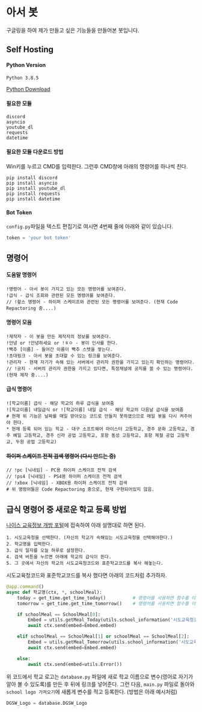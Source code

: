 # 아서 봇

구글링을 하여 제가 만들고 싶은 기능들을 만들어본 봇입니다.

## Self Hosting

#### Python Version

```Python 3.8.5```

[Python Download](https://www.python.org/downloads/)

#### 필요한 모듈

```
discord
asyncio
youtube_dl
requests
datetime
```

#### 필요한 모듈 다운로드 방법

Win키를 누르고 CMD를 입력한다.
그런후 CMD창에 아래의 명령어를 하나씩 친다.
```
pip install discord
pip install asyncio
pip install youtube_dl
pip install requests
pip install datetime
```

#### Bot Token

`config.py`파일을 텍스트 편집기로 여시면 4번째 줄에 아래와 같이 있습니다.

```python
token = 'your bot token'
```

## 명령어

#### 도움말 명령어
```
!명령어 - 아서 봇이 가지고 있는 모든 명령어를 보여준다.
!급식 - 급식 조회와 관련된 모든 명령어를 보여준다.
// !핲스 명령어 - 하이퍼 스케이프와 관련된 모든 명령어를 보여준다. (현재 Code Repactoring 중....)
```

#### 명령어 모음
```
!제작자 - 이 봇을 만든 제작자의 정보를 보여준다.
!안녕 or !안녕하세요 or !ㅎㅇ - 봇이 인사를 한다.
!빡추 [이름] - 들어간 이름이 빡추 스탯을 쌓는다.
!초대링크 - 아서 봇을 초대할 수 있는 링크를 보여준다.
!관리자 - 현재 자기가 속해 있는 서버에서 관리자 권한을 가지고 있는지 확인하는 명령어다.
// !공지 - 서버의 관리자 권한을 가지고 있다면, 특정채널에 공지를 쓸 수 있는 명령어다. (현재 제작 중....)
```

#### 급식 명령어
```
![학교이름] 급식 - 해당 학교의 하루 급식을 보여줌
![학교이름] 내일급식 or ![학교이름] 내일 급식 - 해당 학교의 다음날 급식을 보여줌
# 현재 위 기능은 날짜를 매일 받아오는 코드로 만들지 못하였으므로 매일 봇을 다시 켜주어야 한다.
* 현재 등록 되어 있는 학교 - 대구 소프트웨어 마이스터 고등학교, 경주 문화 고등학교, 경주 예일 고등학교, 경주 신라 공업 고등학교, 포항 동성 고등학교, 포항 제철 공업 고등학교, 두원 공업 고등학교)
```

#### ~~하이퍼 스케이프 전적 검색 명령어 (다시 만드는 중)~~
```
// !pc [닉네임] - PC용 하이퍼 스케이프 전적 검색
// !ps4 [닉네임] - PS4용 하이퍼 스케이프 전적 검색
// !xbox [닉네임] - XBOX용 하이퍼 스케이프 전적 검색
# 위 명령어들은 Code Repactoring 중으로, 현재 구현되어있지 않음.
```

## 급식 명령어 중 새로운 학교 등록 방법
[나이스 교육정보 개방 포털](https://open.neis.go.kr/portal/data/service/selectServicePage.do?page=1&rows=10&sortColumn=&sortDirection=&infId=OPEN17320190722180924242823&infSeq=1)에 접속하여 아래 설명대로 하면 된다.

```
1. 시도교육청을 선택한다. (자신의 학교가 속해있는 시도교육청을 선택해야한다.)
2. 학교명을 입력한다.
3. 급식 일자를 오늘 하루로 설정한다.
4. 검색 버튼을 누르면 아래에 학교의 급식이 뜬다.
5. 그 곳에서 자신의 학교의 시도교육청코드와 표준학교코드를 복사 해놓는다.
```
시도교육청코드와 표준학교코드를 복사 했다면 아래의 코드처럼 추가하자.
```python
@app.command()
async def 학교명(ctx, *, schoolMeal):
    today = get_time.get_time_today()          # 명령어를 사용하면 함수를 이용하여 현재 날짜을 가져옴
    tomorrow = get_time.get_time_tomorrow()    # 명령어를 사용하면 함수를 이용하여 내일 날짜을 가져옴

    if schoolMeal == SchoolMeal[0]:
        Embed = utils.getMeal_Today(utils.school_information('시도교육청코드', '표준학교코드', today), 학교 로고 변수 명, '학교 이름')
        await ctx.send(embed=Embed.embed)

    elif schoolMeal == SchoolMeal[1] or schoolMeal == SchoolMeal[2]:
        Embed = utils.getMeal_Tomorrow(utils.school_information('시도교육청코드', '표준학교코드', tomorrow), 학교 로고 변수 명, '학교 이름')
        await ctx.send(embed=Embed.embed)

    else:
        await ctx.send(embed=utils.Error())
```
위 코드에서 학교 로고는 ``database.py`` 파일에 새로 학교 이름으로 변수(영어로 자기가 알아 볼 수 있도록)를 만든 후 뒤에 링크를 넣어준다.
그런 다음, ``main.py`` 파일로 돌아와 ``school logo 가져오기``에 새롭게 변수를 적고 등록한다. (방법은 아래 예시처럼)

```python
DGSW_Logo = database.DGSW_Logo
```